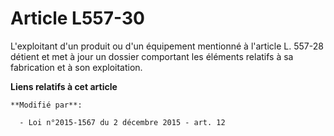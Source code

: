 # Article L557-30

L'exploitant d'un produit ou d'un équipement mentionné à l'article L. 557-28 détient et met à jour un dossier comportant les
éléments relatifs à sa fabrication et à son exploitation.

**Liens relatifs à cet article**

	**Modifié par**:

	  - Loi n°2015-1567 du 2 décembre 2015 - art. 12
